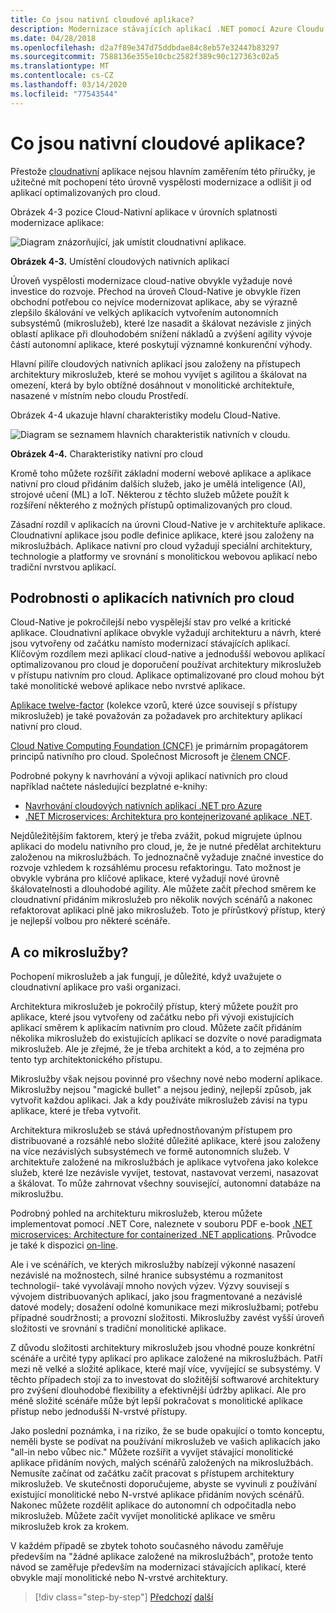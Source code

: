 ```yaml
---
title: Co jsou nativní cloudové aplikace?
description: Modernizace stávajících aplikací .NET pomocí Azure Cloudu a kontejnerů Windows | A co aplikace nativní pro cloud?
ms.date: 04/28/2018
ms.openlocfilehash: d2a7f89e347d75ddbdae84c8eb57e32447b83297
ms.sourcegitcommit: 7588136e355e10cbc2582f389c90c127363c02a5
ms.translationtype: MT
ms.contentlocale: cs-CZ
ms.lasthandoff: 03/14/2020
ms.locfileid: "77543544"
---
```

# <a name="what-about-cloud-native-applications"></a>Co jsou nativní cloudové aplikace?

Přestože [cloudnativní](https://azure.microsoft.com/overview/cloudnative/) aplikace nejsou hlavním zaměřením této příručky, je užitečné mít pochopení této úrovně vyspělosti modernizace a odlišit ji od aplikací optimalizovaných pro cloud.

Obrázek 4-3 pozice Cloud-Nativní aplikace v úrovních splatnosti modernizace aplikace:

![Diagram znázorňující, jak umístit cloudnativní aplikace.](./media/what-about-cloud-native-applications/positioning-cloud-native-applications.png)

**Obrázek 4-3.** Umístění cloudových nativních aplikací

Úroveň vyspělosti modernizace cloud-native obvykle vyžaduje nové investice do rozvoje. Přechod na úroveň Cloud-Native je obvykle řízen obchodní potřebou co nejvíce modernizovat aplikace, aby se výrazně zlepšilo škálování ve velkých aplikacích vytvořením autonomních subsystémů (mikroslužeb), které lze nasadit a škálovat nezávisle z jiných oblastí aplikace při dlouhodobém snížení nákladů a zvýšení agility vývoje částí autonomní aplikace, které poskytují významné konkurenční výhody.

Hlavní pilíře cloudových nativních aplikací jsou založeny na přístupech architektury mikroslužeb, které se mohou vyvíjet s agilitou a škálovat na omezení, která by bylo obtížné dosáhnout v monolitické architektuře, nasazené v místním nebo cloudu Prostředí.

Obrázek 4-4 ukazuje hlavní charakteristiky modelu Cloud-Native.

![Diagram se seznamem hlavních charakteristik nativních v cloudu.](./media/what-about-cloud-native-applications/cloud-native-characteristics.png)

**Obrázek 4-4.** Charakteristiky nativní pro cloud

Kromě toho můžete rozšířit základní moderní webové aplikace a aplikace nativní pro cloud přidáním dalších služeb, jako je umělá inteligence (AI), strojové učení (ML) a IoT. Některou z těchto služeb můžete použít k rozšíření některého z možných přístupů optimalizovaných pro cloud.

Zásadní rozdíl v aplikacích na úrovni Cloud-Native je v architektuře aplikace. Cloudnativní aplikace jsou podle definice aplikace, které jsou založeny na mikroslužbách. Aplikace nativní pro cloud vyžadují speciální architektury, technologie a platformy ve srovnání s monolitickou webovou aplikací nebo tradiční nvrstvou aplikací.

## <a name="cloud-native-applications-details"></a>Podrobnosti o aplikacích nativních pro cloud

Cloud-Native je pokročilejší nebo vyspělejší stav pro velké a kritické aplikace. Cloudnativní aplikace obvykle vyžadují architekturu a návrh, které jsou vytvořeny od začátku namísto modernizací stávajících aplikací. Klíčovým rozdílem mezi aplikací cloud-native a jednodušší webovou aplikací optimalizovanou pro cloud je doporučení používat architektury mikroslužeb v přístupu nativním pro cloud. Aplikace optimalizované pro cloud mohou být také monolitické webové aplikace nebo nvrstvé aplikace.

[Aplikace twelve-factor](https://12factor.net/) (kolekce vzorů, které úzce souvisejí s přístupy mikroslužeb) je také považován za požadavek pro architektury aplikací nativní pro cloud.

[Cloud Native Computing Foundation (CNCF)](https://www.cncf.io/) je primárním propagátorem principů nativního pro cloud. Společnost Microsoft je [členem CNCF](https://azure.microsoft.com/blog/announcing-cncf/).

Podrobné pokyny k navrhování a vývoji aplikací nativních pro cloud například načtete následující bezplatné e-knihy:

* [Navrhování cloudových nativních aplikací .NET pro Azure](../../cloud-native/introduction.md)
* [.NET Microservices: Architektura pro kontejnerizované aplikace .NET](../../microservices/index.md).

Nejdůležitějším faktorem, který je třeba zvážit, pokud migrujete úplnou aplikaci do modelu nativního pro cloud, je, že je nutné předělat architekturu založenou na mikroslužbách. To jednoznačně vyžaduje značné investice do rozvoje vzhledem k rozsáhlému procesu refaktoringu. Tato možnost je obvykle vybrána pro klíčové aplikace, které vyžadují nové úrovně škálovatelnosti a dlouhodobé agility. Ale můžete začít přechod směrem ke cloudnativní přidáním mikroslužeb pro několik nových scénářů a nakonec refaktorovat aplikaci plně jako mikroslužeb. Toto je přírůstkový přístup, který je nejlepší volbou pro některé scénáře.

## <a name="what-about-microservices"></a>A co mikroslužby?

Pochopení mikroslužeb a jak fungují, je důležité, když uvažujete o cloudnativní aplikace pro vaši organizaci.

Architektura mikroslužeb je pokročilý přístup, který můžete použít pro aplikace, které jsou vytvořeny od začátku nebo při vývoji existujících aplikací směrem k aplikacím nativním pro cloud. Můžete začít přidáním několika mikroslužeb do existujících aplikací se dozvíte o nové paradigmata mikroslužeb. Ale je zřejmé, že je třeba architekt a kód, a to zejména pro tento typ architektonického přístupu.

Mikroslužby však nejsou povinné pro všechny nové nebo moderní aplikace. Mikroslužby nejsou "magické bullet" a nejsou jediný, nejlepší způsob, jak vytvořit každou aplikaci. Jak a kdy používáte mikroslužeb závisí na typu aplikace, které je třeba vytvořit.

Architektura mikroslužeb se stává upřednostňovaným přístupem pro distribuované a rozsáhlé nebo složité důležité aplikace, které jsou založeny na více nezávislých subsystémech ve formě autonomních služeb. V architektuře založené na mikroslužbách je aplikace vytvořena jako kolekce služeb, které lze nezávisle vyvíjet, testovat, nastavovat verzemi, nasazovat a škálovat. To může zahrnovat všechny související, autonomní databáze na mikroslužbu.

Podrobný pohled na architekturu mikroslužeb, kterou můžete implementovat pomocí .NET Core, naleznete v souboru PDF e-book [.NET microservices: Architecture for containerized .NET applications](https://aka.ms/microservicesebook). Průvodce je také k dispozici [on-line](../../microservices/index.md).

Ale i ve scénářích, ve kterých mikroslužby nabízejí výkonné nasazení nezávislé na možnostech, silné hranice subsystému a rozmanitost technologií- také vyvolávají mnoho nových výzev. Výzvy souvisejí s vývojem distribuovaných aplikací, jako jsou fragmentované a nezávislé datové modely; dosažení odolné komunikace mezi mikroslužbami; potřebu případné soudržnosti; a provozní složitosti. Mikroslužby zavést vyšší úroveň složitosti ve srovnání s tradiční monolitické aplikace.

Z důvodu složitosti architektury mikroslužeb jsou vhodné pouze konkrétní scénáře a určité typy aplikací pro aplikace založené na mikroslužbách. Patří mezi ně velké a složité aplikace, které mají více, vyvíjející se subsystémy. V těchto případech stojí za to investovat do složitější softwarové architektury pro zvýšení dlouhodobé flexibility a efektivnější údržby aplikací. Ale pro méně složité scénáře může být lepší pokračovat s monolitické aplikace přístup nebo jednodušší N-vrstvé přístupy.

Jako poslední poznámka, i na riziko, že se bude opakující o tomto konceptu, neměli byste se podívat na používání mikroslužeb ve vašich aplikacích jako "all-in nebo vůbec nic." Můžete rozšířit a vyvíjet stávající monolitické aplikace přidáním nových, malých scénářů založených na mikroslužbách. Nemusíte začínat od začátku začít pracovat s přístupem architektury mikroslužeb. Ve skutečnosti doporučujeme, abyste se vyvinuli z používání existující monolitické nebo N-vrstvé aplikace přidáním nových scénářů. Nakonec můžete rozdělit aplikace do autonomní ch odpočitadla nebo mikroslužeb. Můžete začít vyvíjet monolitické aplikace ve směru mikroslužeb krok za krokem.

V každém případě se zbytek tohoto současného návodu zaměřuje především na "žádné aplikace založené na mikroslužbách", protože tento návod se zaměřuje především na modernizaci stávajících aplikací, které obvykle mají monolitické nebo N-vrstvé architektury.

> [!div class="step-by-step"]
> [Předchozí](microsoft-technologies-in-cloud-optimized-applications.md)
> [další](deploy-existing-net-apps-as-windows-containers.md)
